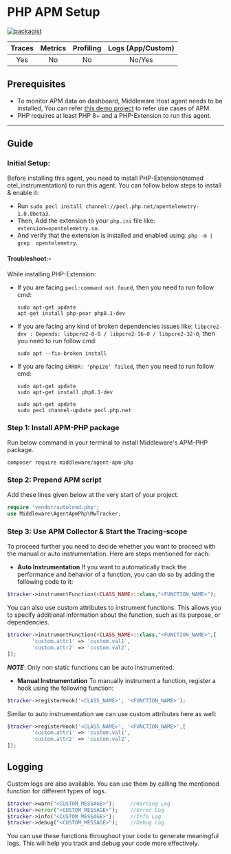 # PHP APM Setup

[![packagist](https://img.shields.io/badge/dev--master-%23f28d1a?label=packagist)](https://packagist.org/packages/middleware/agent-apm-php)

|  Traces  |  Metrics  |  Profiling  |  Logs (App/Custom)  |
|:--------:|:---------:|:-----------:|:-------------------:|
|   Yes    |    No     |     No      |       No/Yes        |

## Prerequisites

* To monitor APM data on dashboard, Middleware Host agent needs to be installed, You can refer [this demo project](https://github.com/middleware-labs/demo-apm/tree/master/php) to refer use cases of APM.
* PHP requires at least PHP 8+ and a PHP-Extension to run this agent.

--------------------

## Guide

### Initial Setup:

Before installing this agent, you need to install PHP-Extension(named otel_instrumentation) to run this agent. You can follow below steps to install & enable it:
* Run `sudo pecl install channel://pecl.php.net/opentelemetry-1.0.0beta3`.
* Then, Add the extension to your `php.ini` file like: `extension=opentelemetry.so`.
* And verify that the extension is installed and enabled using: `php -m | grep  opentelemetry`.

#### Troubleshoot:-
While installing PHP-Extension:
* If you are facing `pecl:command not found`, then you need to run follow cmd:
  ```shell
  sudo apt-get update
  apt-get install php-pear php8.1-dev
  ```
* If you are facing any kind of broken dependencies issues like: `libpcre2-dev : Depends: libpcre2-8-0 / libpcre2-16-0 / libpcre2-32-0`, then you need to run follow cmd:
  ```shell
  sudo apt --fix-broken install
  ```
* If you are facing `ERROR: 'phpize' failed`, then you need to run follow cmd:
  ```shell
  sudo apt-get update
  sudo apt-get install php8.1-dev
  ```
  ```shell
  sudo apt-get update
  sudo pecl channel-update pecl.php.net
  ```

### Step 1: Install APM-PHP package

Run below command in your terminal to install Middleware's APM-PHP package.
```shell
composer require middleware/agent-apm-php
```

### Step 2: Prepend APM script

Add these lines given below at the very start of your project.

```php
require 'vendor/autoload.php';
use Middleware\AgentApmPhp\MwTracker;
```

### Step 3: Use APM Collector & Start the Tracing-scope
To proceed further you need to decide whether you want to proceed with the manual or auto instrumentation. Here are steps mentioned for each:

- **Auto Instrumentation**
If you want to automatically track the performance and behavior of a function, you can do so by adding the following code to it:
```php
$tracker->instrumentFunction(<CLASS_NAME>::class,"<FUNCTION_NAME>");
```
You can also use custom attributes to instrument functions. This allows you to specify additional information about the function, such as its purpose, or dependencies.
```php
$tracker->instrumentFunction(<CLASS_NAME>::class,"<FUNCTION_NAME>",[
		'custom.attr1' => 'custom.val1',
		'custom.attr2' => 'custom.val2',
]);
```
***NOTE***: Only non static functions can be auto instrumented. 

- **Manual Instrumentation**
To manually instrument a function, register a hook using the following function:
```php
$tracker->registerHook('<CLASS_NAME>', '<FUNCTION_NAME>');
```
Similar to auto instrumentation we can use custom attributes here as well:
```php
$tracker->registerHook('<CLASS_NAME>', '<FUNCTION_NAME>',[
		'custom.attr1' => 'custom.val1',
		'custom.attr2' => 'custom.val2',
]);
```
## Logging
Custom logs are also available. You can use them by calling the mentioned function for different types of logs.
```php
$tracker->warn("<CUSTOM_MESSAGE>"); 	//Warning Log
$tracker->error("<CUSTOM_MESSAGE>"); 	//Error Log
$tracker->info("<CUSTOM_MESSAGE>"); 	//Info Log
$tracker->debug("<CUSTOM_MESSAGE>"); 	//Debug Log
```
You can use these functions throughout your code to generate meaningful logs. This will help you track and debug your code more effectively.
